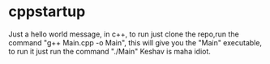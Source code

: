 # cppstartup
Just a hello world message, in c++, to run just clone the repo,run the command "g++ Main.cpp -o Main", this will give you the "Main" executable, to run it just run the command "./Main"
Keshav is maha idiot.
